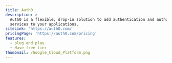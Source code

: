 ```yaml
---
title: Auth0
description: >-
  Auth0 is a flexible, drop-in solution to add authentication and authorization
  services to your applications.
siteLink: 'https://auth0.com/'
pricingPage: 'https://auth0.com/pricing'
features:
  - plug and play
  - Have free tier
thumbnail: /Google_Cloud_Platform.png
---
```


